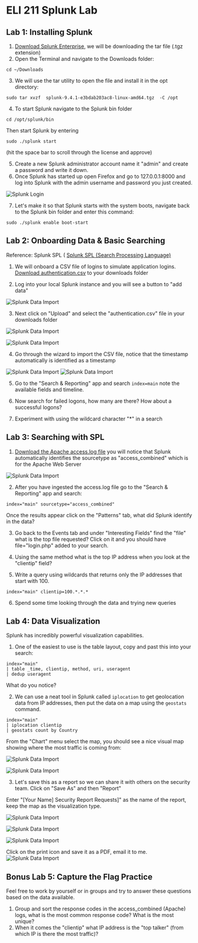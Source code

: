 # ELI 211 Splunk Lab


## Lab 1: Installing Splunk

1. [Download Splunk Enterprise](https://www.splunk.com/en_us/download/splunk-enterprise.html), we will be downloading the tar file (.tgz extension)
2. Open the Terminal and navigate to the Downloads folder:

```cd ~/Downloads```

3. We will use the tar utility to open the file and install it in the opt directory:
   
``` sudo tar xvzf  splunk-9.4.1-e3bdab203ac8-linux-amd64.tgz  -C /opt ```

4. To start Splunk navigate to the Splunk bin folder

``` cd /opt/splunk/bin  ```

Then start Splunk by entering

``` sudo ./splunk start ```

 (hit the space bar to scroll through the license and approve)

5. Create a new Splunk administrator account name it "admin" and create a password and write it down. 
6. Once Splunk has started up open Firefox and go to 127.0.0.1:8000 and log into Splunk with the admin username and password you just created. 

![Splunk Login](/img/splunk1.png)

7. Let's make it so that Splunk starts with the system boots, navigate back to the Splunk bin folder and enter this command: 

```sudo ./splunk enable boot-start ```

## Lab 2: Onboarding Data & Basic Searching

Reference: Splunk SPL (
[Splunk SPL (Search Processing Language)](https://docs.splunk.com/Documentation/SplunkCloud/9.2.2403/SearchReference/UnderstandingSPLsyntax)

1. We will onboard a CSV file of logins to simulate application logins.  
[Download authentication.csv](authentication.csv) to your downloads folder

2. Log into your local Splunk instance and you will see a button to "add data"

![Splunk Data Import](/img/splunk2.png)

3. Next click on "Upload" and select the "authentication.csv" file in your downloads folder

![Splunk Data Import](/img/splunk3.png)

![Splunk Data Import](/img/splunk4.png)

4. Go through the wizard to import the CSV file, notice that the timestamp automatically is identified as a timestamp

![Splunk Data Import](/img/splunk5.png)
![Splunk Data Import](/img/splunk6.png)


5. Go to the "Search & Reporting" app and search ```index=main``` note the available fields and timeline. 

6. Now search for failed logons, how many are there? How about a successful logons? 

7. Experiment with using the wildcard character "*" in a search

## Lab 3: Searching with SPL

1.  [Download the Apache access.log file](access.log) you will notice that Splunk automatically identifies the sourcetype as "access_combined" which is for the Apache Web Server

![Splunk Data Import](/img/splunk8.png)

2. After you have ingested the access.log file go to the "Search & Reporting" app and search:

```index="main" sourcetype="access_combined" ```

Once the results appear click on the "Patterns" tab, what did Splunk identify in the data? 

3. Go back to the Events tab and under "Interesting Fields" find the "file" what is the top file requested? Click on it and you should have file="login.php" added to your search.

4. Using the same method what is the top IP address when you look at the "clientip" field?

5. Write a query using wildcards that returns only the IP addresses that start with 100.

``` index="main" clientip=100.*.*.* ```

6. Spend some time looking through the data and trying new queries

## Lab 4: Data Visualization

Splunk has incredibly powerful visualization capabilities. 

1. One of the easiest to use is the table layout, copy and past this into your search:

```
index="main"
| table _time, clientip, method, uri, useragent
| dedup useragent

```

What do you notice?

2. We can use a neat tool in Splunk called ``` iplocation ``` to get geolocation data from IP addresses, then put the data on a map using the ``` geostats ``` command. 

```
index="main"
| iplocation clientip
| geostats count by Country

```
From the "Chart" menu select the map, you should see a nice visual map showing where the most traffic is coming from:

![Splunk Data Import](/img/splunk9.png)

![Splunk Data Import](/img/splunk10.png)

3. Let's save this as a report so we can share it with others on the security team. Click on "Save As" and then "Report"

Enter "[Your Name] Security Report Requests]" as the name of the report, keep the map as the visualization type. 

![Splunk Data Import](/img/splunk11.png)

![Splunk Data Import](/img/splunk12.png) 

![Splunk Data Import](/img/splunk13.png) 

Click on the print icon and save it as a PDF, email it to me. 
![Splunk Data Import](/img/splunk14.png) 

## Bonus Lab 5: Capture the Flag Practice

Feel free to work by yourself or in groups and try to answer these questions based on the data available. 

1. Group and sort the response codes in the access_combined (Apache) logs, what is the most common response code? What is the most unique?
2. When it comes the "clientip" what IP address is the "top talker" (from which IP is there the most traffic)?

